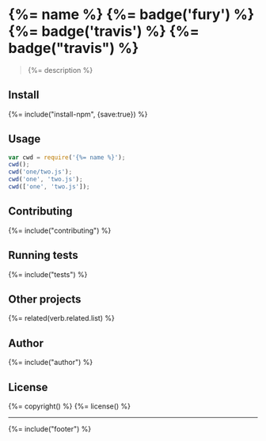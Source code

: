 # {%= name %} {%= badge('fury') %} {%= badge('travis') %} {%= badge("travis") %}

> {%= description %}

## Install
{%= include("install-npm", {save:true}) %}

## Usage

```js
var cwd = require('{%= name %}');
cwd();
cwd('one/two.js');
cwd('one', 'two.js');
cwd(['one', 'two.js']);
```

## Contributing
{%= include("contributing") %}

## Running tests
{%= include("tests") %}

## Other projects
{%= related(verb.related.list) %}

## Author
{%= include("author") %}

## License
{%= copyright() %}
{%= license() %}

***

{%= include("footer") %}

[look-up]: https://github.com/jonschlinkert/lookup
